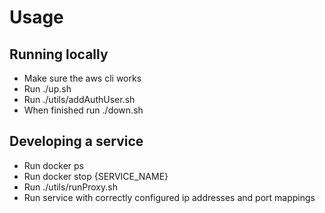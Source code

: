 # Usage
## Running locally
- Make sure the aws cli works
- Run ./up.sh
- Run ./utils/addAuthUser.sh
- When finished run ./down.sh

## Developing a service
- Run docker ps
- Run docker stop {SERVICE_NAME}
- Run ./utils/runProxy.sh
- Run service with correctly configured ip addresses and port mappings
